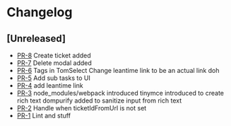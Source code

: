 # Changelog

## [Unreleased]

* [PR-8](https://github.com/ITK-Leantime/leantime-show-ticket/pull/8)
  Create ticket added
* [PR-7](https://github.com/ITK-Leantime/leantime-show-ticket/pull/7)
  Delete modal added
* [PR-6](https://github.com/ITK-Leantime/leantime-show-ticket/pull/6)
  Tags in TomSelect
  Change leantime link to be an actual link doh
* [PR-5](https://github.com/ITK-Leantime/leantime-show-ticket/pull/5)
  Add sub tasks to UI
* [PR-4](https://github.com/ITK-Leantime/leantime-show-ticket/pull/4)
  add leantime link
* [PR-3](https://github.com/ITK-Leantime/leantime-show-ticket/pull/3)
  node_modules/webpack introduced
  tinymce introduced to create rich text
  dompurify added to sanitize input from rich text
* [PR-2](https://github.com/ITK-Leantime/leantime-show-ticket/pull/2)
  Handle when ticketIdFromUrl is not set
* [PR-1](https://github.com/ITK-Leantime/leantime-show-ticket/pull/1)
  Lint and stuff
